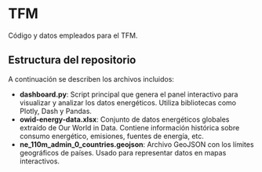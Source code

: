# TFM
Código y datos empleados para el TFM.

## Estructura del repositorio

A continuación se describen los archivos incluidos:

- **dashboard.py**: Script principal que genera el panel interactivo para visualizar y analizar los datos energéticos. Utiliza bibliotecas como Plotly, Dash y Pandas.
- **owid-energy-data.xlsx**: Conjunto de datos energéticos globales extraído de Our World in Data. Contiene información histórica sobre consumo energético, emisiones, fuentes de energía, etc.
- **ne_110m_admin_0_countries.geojson**: Archivo GeoJSON con los límites geográficos de países. Usado para representar datos en mapas interactivos.
